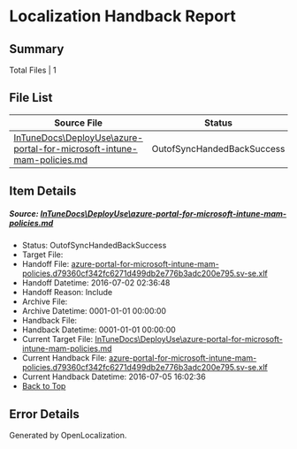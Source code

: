 # <a name='report-top'></a> Localization Handback Report

## Summary
 Total Files | 1

## File List
 Source File | Status | Details 
 ----------- | ------ | ------- 
 [InTuneDocs\DeployUse\azure-portal-for-microsoft-intune-mam-policies.md](https://github.com/Microsoft/IntuneDocs-pr/blob/0a38b0ef301559209acab0611cfe3da69b468ff7/InTuneDocs/DeployUse/azure-portal-for-microsoft-intune-mam-policies.md) | OutofSyncHandedBackSuccess | [Details](#7d27f131b07ccc8d2904b10c51e0b8936cc34f5915)

## Item Details
##### <a name='7d27f131b07ccc8d2904b10c51e0b8936cc34f5915'></a> Source: [InTuneDocs\DeployUse\azure-portal-for-microsoft-intune-mam-policies.md](https://github.com/Microsoft/IntuneDocs-pr/blob/0a38b0ef301559209acab0611cfe3da69b468ff7/InTuneDocs/DeployUse/azure-portal-for-microsoft-intune-mam-policies.md)
* Status: OutofSyncHandedBackSuccess
* Target File: 
* Handoff File: [azure-portal-for-microsoft-intune-mam-policies.d79360cf342fc6271d499db2e776b3adc200e795.sv-se.xlf](https://github.com/Microsoft/EM.handoff/blob/a8732282d833638391e867b5cd22e144d9dd9baa/ol-handoff/Microsoft/IntuneDocs-pr.sv-se/master/azure-portal-for-microsoft-intune-mam-policies.d79360cf342fc6271d499db2e776b3adc200e795.sv-se.xlf)
* Handoff Datetime: 2016-07-02 02:36:48
* Handoff Reason: Include
* Archive File: 
* Archive Datetime: 0001-01-01 00:00:00
* Handback File: 
* Handback Datetime: 0001-01-01 00:00:00
* Current Target File: [InTuneDocs\DeployUse\azure-portal-for-microsoft-intune-mam-policies.md](https://github.com/Microsoft/IntuneDocs-pr.sv-se/blob/b1b1a1035e5d0be5c98c6e04316b722df2c371e2/InTuneDocs/DeployUse/azure-portal-for-microsoft-intune-mam-policies.md)
* Current Handback File: [azure-portal-for-microsoft-intune-mam-policies.d79360cf342fc6271d499db2e776b3adc200e795.sv-se.xlf](https://github.com/Microsoft/EM.handback/blob/0a8026bbc6bae5b6125ba41a87d851312140b81b/ol-handback/Microsoft/IntuneDocs-pr.sv-se/master/azure-portal-for-microsoft-intune-mam-policies.d79360cf342fc6271d499db2e776b3adc200e795.sv-se.xlf)
* Current Handback Datetime: 2016-07-05 16:02:36
* [Back to Top](#report-top)


## Error Details

Generated by OpenLocalization.
